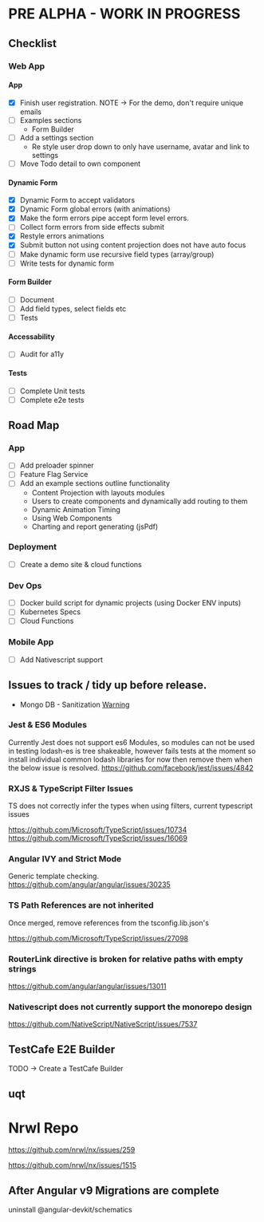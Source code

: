 # PRE ALPHA - WORK IN PROGRESS

## Checklist

### Web App

#### App

- [x] Finish user registration. NOTE -> For the demo, don't require unique emails
- [ ] Examples sections
  - Form Builder
- [ ] Add a settings section
  - Re style user drop down to only have username, avatar and link to settings
- [ ] Move Todo detail to own component

#### Dynamic Form

- [x] Dynamic Form to accept validators
- [x] Dynamic Form global errors (with animations)
- [x] Make the form errors pipe accept form level errors.
- [ ] Collect form errors from side effects submit
- [x] Restyle errors animations
- [x] Submit button not using content projection does not have auto focus
- [ ] Make dynamic form use recursive field types (array/group)
- [ ] Write tests for dynamic form

#### Form Builder

- [ ] Document
- [ ] Add field types, select fields etc
- [ ] Tests

#### Accessability

- [ ] Audit for a11y

#### Tests

- [ ] Complete Unit tests
- [ ] Complete e2e tests

## Road Map

### App

- [ ] Add preloader spinner
- [ ] Feature Flag Service
- [ ] Add an example sections outline functionality
  - Content Projection with layouts modules
  - Users to create components and dynamically add routing to them
  - Dynamic Animation Timing
  - Using Web Components
  - Charting and report generating (jsPdf)

### Deployment

- [ ] Create a demo site & cloud functions

### Dev Ops

- [ ] Docker build script for dynamic projects (using Docker ENV inputs)
- [ ] Kubernetes Specs
- [ ] Cloud Functions

### Mobile App

- [ ] Add Nativescript support

## Issues to track / tidy up before release.

- Mongo DB - Sanitization [Warning](https://github.com/mongodb-js/mongodb-core/issues/453)

### Jest & ES6 Modules

Currently Jest does not support es6 Modules, so modules can not be used in testing
lodash-es is tree shakeable, however fails tests at the moment so install individual common lodash libraries for now then remove them when
the below issue is resolved.
https://github.com/facebook/jest/issues/4842

### RXJS & TypeScript Filter Issues

TS does not correctly infer the types when using filters, current typescript issues

https://github.com/Microsoft/TypeScript/issues/10734
https://github.com/Microsoft/TypeScript/issues/16069

### Angular IVY and Strict Mode

Generic template checking.
https://github.com/angular/angular/issues/30235

### TS Path References are not inherited

Once merged, remove references from the tsconfig.lib.json's

https://github.com/Microsoft/TypeScript/issues/27098

### RouterLink directive is broken for relative paths with empty strings

https://github.com/angular/angular/issues/13011

### Nativescript does not currently support the monorepo design

https://github.com/NativeScript/NativeScript/issues/7537

## TestCafe E2E Builder

TODO -> Create a TestCafe Builder

## uqt

# Nrwl Repo

https://github.com/nrwl/nx/issues/259

https://github.com/nrwl/nx/issues/1515

## After Angular v9 Migrations are complete

uninstall @angular-devkit/schematics
